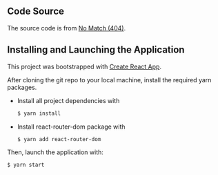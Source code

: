 ## Code Source

The source code is from [No Match (404)](https://reacttraining.com/react-router/web/example/no-match).

## Installing and Launching the Application

This project was bootstrapped with [Create React App](https://github.com/facebook/create-react-app).

After cloning the git repo to your local machine, install the required yarn packages.

* Install all project dependencies with
  ```bash
  $ yarn install
  ```
* Install react-router-dom package with
  ```bash
  $ yarn add react-router-dom
  ```

Then, launch the application with:

  ```bash
  $ yarn start
  ```
